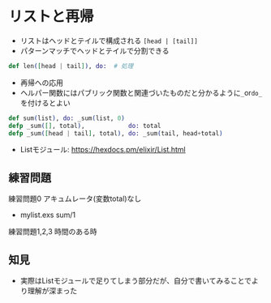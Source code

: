 # リストと再帰
* リストはヘッドとテイルで構成される `[head | [tail]]`
* パターンマッチでヘッドとテイルで分割できる
```ex
def len([head | tail]), do:  # 処理
```

* 再帰への応用
* ヘルパー関数にはパブリック関数と関連づいたものだと分かるように`_`or`do_`を付けるとよい
```ex
def sum(list), do: _sum(list, 0)
defp _sum([], total),            do: total
defp _sum([head | tail], total), do: _sum(tail, head+total)
```

* Listモジュール: https://hexdocs.pm/elixir/List.html

## 練習問題
練習問題0 アキュムレータ(変数total)なし
* mylist.exs sum/1

練習問題1,2,3 時間のある時

## 知見
* 実際はListモジュールで足りてしまう部分だが、自分で書いてみることでより理解が深まった
